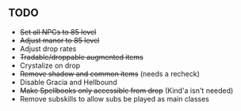 ## TODO
- ~~Set all NPCs to 85 level~~
- ~~Adjust manor to 85 level~~
- Adjust drop rates
- ~~Tradable/droppable augmented items~~
- Crystalize on drop
- ~~Remove shadow and common items~~ (needs a recheck)
- Disable Gracia and Hellbound
- ~~Make Spellbooks only accessible from drop~~ (Kind'a isn't needed)
- Remove subskills to allow subs be played as main classes
